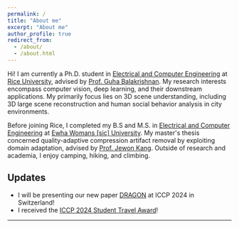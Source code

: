 ```yaml
---
permalink: /
title: "About me"
excerpt: "About me"
author_profile: true
redirect_from: 
  - /about/
  - /about.html
---
```


Hi! I am currently a Ph.D. student in [Electrical and Computer Engineering](https://eceweb.rice.edu/) at [Rice University](https://www.rice.edu/), advised by [Prof. Guha Balakrishnan](https://www.guhabalakrishnan.com/home).
My research interests encompass computer vision, deep learning, and their downstream applications. My primarily focus lies on 3D scene understanding, including 3D large scene reconstruction and human social behavior analysis in city environments.

Before joining Rice, I completed my B.S and M.S. in [Electrical and Computer Engineering](https://eceweb.rice.edu/) at [Ewha Womans [sic] University](https://www.ewha.ac.kr/ewhaen/index.do). My master's thesis concerned quality-adaptive compression artifact removal by exploiting domain adaptation, advised by [Prof. Jewon Kang](https://sagittak.wixsite.com/icplab/professor). Outside of research and academia, I enjoy camping, hiking, and climbing.


## Updates
* I will be presenting our new paper [DRAGON](https://yujinh22.github.io/publication/dragon) at ICCP 2024 in Switzerland!
* I received the [ICCP 2024 Student Travel Award](https://iccp-conference.org/iccp2024/student-travel-award/)!

-------------------------


<!-- #### Site Credits
<sup><sub>This is the front page of a website that is powered by the [academicpages template](https://github.com/academicpages/academicpages.github.io) and hosted on GitHub pages. 
[GitHub pages](https://pages.github.com) is a free service in which websites are built and hosted from code and data stored in a GitHub repository, automatically updating
when a new commit is made to the respository. This template was forked from the [Minimal Mistakes Jekyll Theme](https://mmistakes.github.io/minimal-mistakes/) created by Michael Rose, 
and then extended to support the kinds of content that academics have: publications, talks, teaching, a portfolio, blog posts, and a dynamically-generated CV. You can fork 
[this repository](https://github.com/academicpages/academicpages.github.io) right now, modify the configuration and markdown files, add your own PDFs and other content, and have your
own site for free, with no ads!</sup></sub>  -->